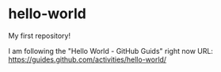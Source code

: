 # hello-world
My first repository!

I am following the "Hello World - GitHub Guids" right now
URL: https://guides.github.com/activities/hello-world/
